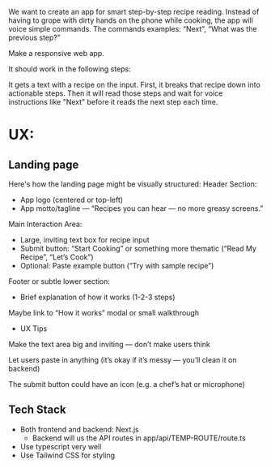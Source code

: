 We want to create an app for smart step-by-step recipe reading. Instead of having to grope with dirty hands on the phone while cooking, the app will voice simple commands. The commands examples: “Next”, “What was the previous step?”

Make a responsive web app.

It should work in the following steps:

It gets a text with a recipe on the input. First, it breaks that recipe down into actionable steps. Then it will read those steps and wait for voice instructions like "Next" before it reads the next step each time.

# UX:

## Landing page

Here's how the landing page might be visually structured:
Header Section:

-   App logo (centered or top-left)
-   App motto/tagline — “Recipes you can hear — no more greasy screens.”

Main Interaction Area:

-   Large, inviting text box for recipe input
-   Submit button: “Start Cooking” or something more thematic (“Read My Recipe”, “Let’s Cook”)
-   Optional: Paste example button (“Try with sample recipe”)

Footer or subtle lower section:

-   Brief explanation of how it works (1-2-3 steps)

Maybe link to “How it works” modal or small walkthrough

-   UX Tips

Make the text area big and inviting — don’t make users think

Let users paste in anything (it’s okay if it’s messy — you’ll clean it on backend)

The submit button could have an icon (e.g. a chef’s hat or microphone)

## Tech Stack

-   Both frontend and backend: Next.js
    -   Backend will us the API routes in app/api/TEMP-ROUTE/route.ts
-   Use typescript very well
-   Use Tailwind CSS for styling
